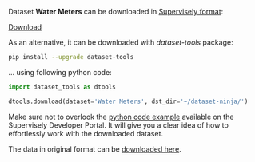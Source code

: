 Dataset **Water Meters** can be downloaded in [Supervisely format](https://developer.supervisely.com/api-references/supervisely-annotation-json-format):

 [Download](https://assets.supervisely.com/remote/eyJsaW5rIjogImZzOi8vYXNzZXRzLzEwMDJfV2F0ZXIgTWV0ZXJzL3dhdGVyLW1ldGVycy1EYXRhc2V0TmluamEudGFyIiwgInNpZyI6ICJtWHhGekViVjZwQW8xRW1wbHgwN0JveWl6UDlzaWVaSXVwZFJudyt4RlB3PSJ9)

As an alternative, it can be downloaded with *dataset-tools* package:
``` bash
pip install --upgrade dataset-tools
```

... using following python code:
``` python
import dataset_tools as dtools

dtools.download(dataset='Water Meters', dst_dir='~/dataset-ninja/')
```
Make sure not to overlook the [python code example](https://developer.supervisely.com/getting-started/python-sdk-tutorials/iterate-over-a-local-project) available on the Supervisely Developer Portal. It will give you a clear idea of how to effortlessly work with the downloaded dataset.

The data in original format can be [downloaded here](https://www.kaggle.com/datasets/tapakah68/yandextoloka-water-meters-dataset/download?datasetVersionNumber=2).